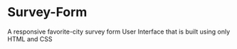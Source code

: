 # Survey-Form
A responsive favorite-city survey form User Interface that is built using only HTML and CSS
